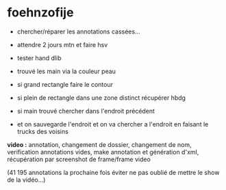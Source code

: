 # foehnzofije

- chercher/réparer les annotations cassées...

- attendre 2 jours mtn et faire hsv

- tester hand dlib

- trouvé les main via la couleur peau 

- si grand rectangle faire le contour

- si plein de rectangle dans une zone distinct récupérer  hbdg

- si main trouvé chercher dans l'endroit précédent

- et on sauvegarde l'endroit et on va chercher a l'endroit en faisant le trucks des voisins




<strong>video :</strong> annotation, changement de dossier, changement de nom, verification annotations vides, make annotation et génération d'xml, récupération par screenshot de frame/frame video 

(41 195 annotations la prochaine fois éviter ne pas oublié de mettre le show de la vidéo...)
